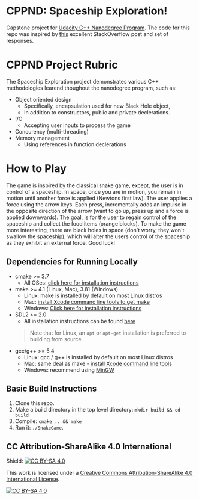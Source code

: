 # CPPND: Spaceship Exploration! 

Capstone project for [Udacity C++ Nanodegree Program](https://www.udacity.com/course/c-plus-plus-nanodegree--nd213). The code for this repo was inspired by [this](https://codereview.stackexchange.com/questions/212296/snake-game-in-c-with-sdl) excellent StackOverflow post and set of responses.

<!-- <img src="snake_game.gif"/> -->

# CPPND Project Rubric 
The Spaceship Exploration project demonstrates various C++ methodologies learend thoughout the nanodegree program, such as: 
* Object oriented design 
  * Specifically, encapsulation used for new Black Hole object, 
  * In addition to constructors, public and private declerations. 
* I/O
  * Accepting user inputs to process the game
* Concurency (multi-threading)
* Memory management
  * Using references in function declerations 

# How to Play
The game is inspired by the classical snake game, except, the user is in control of a spaceship. In space, once you are in motion, you remain in motion until another force is applied (Newtons first law). The user applies a force using the arrow keys. Each press, incrementally adds an impulse in the opposite direction of the arrow (want to go up, press up and a force is applied downwards). 
The goal, is for the user to regain control of the spaceship and collect the food items (orange blocks). 
To make the game more interesting, there are black holes in space (don't worry, they won't swallow the spaceship), which will alter the users control of the spaceship as they exhibit an external force. 
Good luck! 

## Dependencies for Running Locally
* cmake >= 3.7
  * All OSes: [click here for installation instructions](https://cmake.org/install/)
* make >= 4.1 (Linux, Mac), 3.81 (Windows)
  * Linux: make is installed by default on most Linux distros
  * Mac: [install Xcode command line tools to get make](https://developer.apple.com/xcode/features/)
  * Windows: [Click here for installation instructions](http://gnuwin32.sourceforge.net/packages/make.htm)
* SDL2 >= 2.0
  * All installation instructions can be found [here](https://wiki.libsdl.org/Installation)
  >Note that for Linux, an `apt` or `apt-get` installation is preferred to building from source. 
* gcc/g++ >= 5.4
  * Linux: gcc / g++ is installed by default on most Linux distros
  * Mac: same deal as make - [install Xcode command line tools](https://developer.apple.com/xcode/features/)
  * Windows: recommend using [MinGW](http://www.mingw.org/)

## Basic Build Instructions

1. Clone this repo.
2. Make a build directory in the top level directory: `mkdir build && cd build`
3. Compile: `cmake .. && make`
4. Run it: `./SnakeGame`.


## CC Attribution-ShareAlike 4.0 International


Shield: [![CC BY-SA 4.0][cc-by-sa-shield]][cc-by-sa]

This work is licensed under a
[Creative Commons Attribution-ShareAlike 4.0 International License][cc-by-sa].

[![CC BY-SA 4.0][cc-by-sa-image]][cc-by-sa]

[cc-by-sa]: http://creativecommons.org/licenses/by-sa/4.0/
[cc-by-sa-image]: https://licensebuttons.net/l/by-sa/4.0/88x31.png
[cc-by-sa-shield]: https://img.shields.io/badge/License-CC%20BY--SA%204.0-lightgrey.svg
